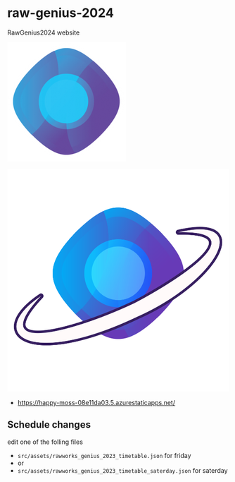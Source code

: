 # raw-genius-2024

RawGenius2024 website

![](rawworks.png)

![](icon.png)

- https://happy-moss-08e11da03.5.azurestaticapps.net/

## Schedule changes

edit one of the folling files

- `src/assets/rawworks_genius_2023_timetable.json` for friday
- or
- `src/assets/rawworks_genius_2023_timetable_saterday.json` for saterday
